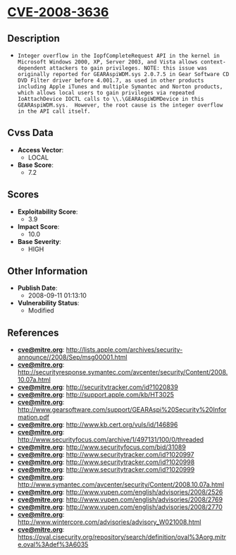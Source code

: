 
# [CVE-2008-3636](https://cve.mitre.org/cgi-bin/cvename.cgi?name=CVE-2008-3636)

## Description

- `Integer overflow in the IopfCompleteRequest API in the kernel in Microsoft Windows 2000, XP, Server 2003, and Vista allows context-dependent attackers to gain privileges. NOTE: this issue was originally reported for GEARAspiWDM.sys 2.0.7.5 in Gear Software CD DVD Filter driver before 4.001.7, as used in other products including Apple iTunes and multiple Symantec and Norton products, which allows local users to gain privileges via repeated IoAttachDevice IOCTL calls to \\.\GEARAspiWDMDevice in this GEARAspiWDM.sys.  However, the root cause is the integer overflow in the API call itself.`

## Cvss Data

- **Access Vector**:
  - LOCAL
- **Base Score**:
  - 7.2

## Scores

- **Exploitability Score**:
  - 3.9
- **Impact Score**:
  - 10.0
- **Base Severity**:
  - HIGH

## Other Information

- **Publish Date**:
  - 2008-09-11 01:13:10
- **Vulnerability Status**:
  - Modified

## References

- **cve@mitre.org**: http://lists.apple.com/archives/security-announce//2008/Sep/msg00001.html
- **cve@mitre.org**: http://securityresponse.symantec.com/avcenter/security/Content/2008.10.07a.html
- **cve@mitre.org**: http://securitytracker.com/id?1020839
- **cve@mitre.org**: http://support.apple.com/kb/HT3025
- **cve@mitre.org**: http://www.gearsoftware.com/support/GEARAspi%20Security%20Information.pdf
- **cve@mitre.org**: http://www.kb.cert.org/vuls/id/146896
- **cve@mitre.org**: http://www.securityfocus.com/archive/1/497131/100/0/threaded
- **cve@mitre.org**: http://www.securityfocus.com/bid/31089
- **cve@mitre.org**: http://www.securitytracker.com/id?1020997
- **cve@mitre.org**: http://www.securitytracker.com/id?1020998
- **cve@mitre.org**: http://www.securitytracker.com/id?1020999
- **cve@mitre.org**: http://www.symantec.com/avcenter/security/Content/2008.10.07a.html
- **cve@mitre.org**: http://www.vupen.com/english/advisories/2008/2526
- **cve@mitre.org**: http://www.vupen.com/english/advisories/2008/2769
- **cve@mitre.org**: http://www.vupen.com/english/advisories/2008/2770
- **cve@mitre.org**: http://www.wintercore.com/advisories/advisory_W021008.html
- **cve@mitre.org**: https://oval.cisecurity.org/repository/search/definition/oval%3Aorg.mitre.oval%3Adef%3A6035
